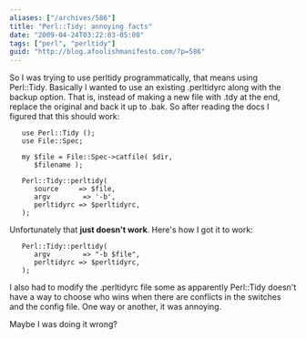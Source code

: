 ```yaml
---
aliases: ["/archives/586"]
title: "Perl::Tidy: annoying facts"
date: "2009-04-24T03:22:03-05:00"
tags: ["perl", "perltidy"]
guid: "http://blog.afoolishmanifesto.com/?p=586"
---
```

So I was trying to use perltidy programmatically, that means using Perl::Tidy. Basically I wanted to use an existing .perltidyrc along with the backup option. That is, instead of making a new file with .tdy at the end, replace the original and back it up to .bak. So after reading the docs I figured that this should work:

       use Perl::Tidy ();
       use File::Spec;

       my $file = File::Spec->catfile( $dir,
          $filename );

       Perl::Tidy::perltidy(
          source     => $file,
          argv        => '-b',
          perltidyrc => $perltidyrc,
       );

Unfortunately that **just doesn't work**. Here's how I got it to work:

       Perl::Tidy::perltidy(
          argv        => "-b $file",
          perltidyrc => $perltidyrc,
       );

I also had to modify the .perltidyrc file some as apparently Perl::Tidy doesn't have a way to choose who wins when there are conflicts in the switches and the config file. One way or another, it was annoying.

Maybe I was doing it wrong?

